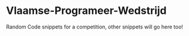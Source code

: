 # Vlaamse-Programeer-Wedstrijd
Random Code snippets for a competition, other snippets will go here too!
